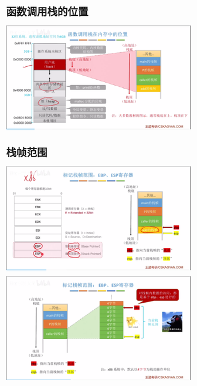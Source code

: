 

# 函数调用栈的位置
![输入图片说明](/imgs/2025-08-14/Hy4XBL3nVANU3L6F.png)
# 栈帧范围
![输入图片说明](/imgs/2025-08-14/vRROS895s1yDNY6J.png)

![输入图片说明](/imgs/2025-08-14/HAFUnkZurqr0Tye9.png)
<!--stackedit_data:
eyJoaXN0b3J5IjpbMTQxNzYxMTUwMV19
-->